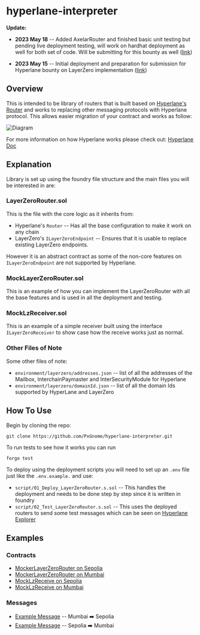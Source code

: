 # hyperlane-interpreter


**Update:**

- **2023 May 18** -- Added AxelarRouter and finished basic unit testing but pending live deployment testing, will work on hardhat deployment as well for both set of code. Will be submitting for this bounty as well ([link](https://github.com/hyperlane-xyz/hyperlane-monorepo/issues/2186))


- **2023 May 15** -- Initial deployment and preparation for submission for Hyperlane bounty on LayerZero implementation ([link](https://github.com/hyperlane-xyz/hyperlane-monorepo/issues/2185))


## Overview ##
This is intended to be library of routers that is built based on [Hyperlane's Router](https://docs.hyperlane.xyz/docs/apis-and-sdks/building-applications/writing-contracts/router) and works to replacing other messaging protocols with Hyperlane protocol. This allows easier migration of your contract and works as follow:

![Diagram](https://i.imgur.com/0PGgdGN.png)

For more information on how Hyperlane works please check out: [Hyperlane Doc](https://docs.hyperlane.xyz/docs/introduction/readme)



## Explanation ##
Library is set up using the foundry file structure and the main files you will be interested in are:


### LayerZeroRouter.sol ###
This is the file with the core logic as it inherits from:
- Hyperlane's `Router` -- Has all the base configuration to make it work on any chain
- LayerZero's `ILayerZeroEndpoint` -- Ensures that it is usable to replace existing LayerZero endpoints.

However it is an abstract contract as some of the non-core features on `ILayerZeroEndpoint` are not supported by Hyperlane.


### MockLayerZeroRouter.sol ###


This is an example of how you can implement the LayerZeroRouter with all the base features and is used in all the deployment and testing.


### MockLzReceiver.sol ###


This is an example of a simple receiver built using the interface `ILayerZeroReceiver` to show case how the receive works just as normal.


### Other Files of Note ###
Some other files of note:
- `environment/layerzero/addresses.json` -- list of all the addresses of the Mailbox, InterchainPaymaster and InterSecurityModule for Hyperlane
- `environment/layerzero/domainId.json` -- list of all the domain Ids supported by HyperLane and LayerZero


## How To Use ##
Begin by cloning the repo:


`git clone https://github.com/PxGnome/hyperlane-interpreter.git`


To run tests to see how it works you can run


```forge test```

To deploy using the deployment scripts you will need to set up an `.env` file just like the `.env.example.` and use:
- `script/01_Deploy_LayerZeroRouter.s.sol` -- This handles the deployment and needs to be done step by step since it is written in foundry
- `script/02_Test_LayerZeroRouter.s.sol` -- This uses the deployed routers to send some test messages which can be seen on [Hyperlane Explorer](https://explorer.hyperlane.xyz/)

## Examples ##
### Contracts ###
- [MockerLayerZeroRouter on Sepolia](
https://sepolia.etherscan.io/address/0x060b3d668D108F4B8EB3214830378C9528736942)
- [MockerLayerZeroRouter on Mumbai](https://mumbai.polygonscan.com/address/0x83931a023ace2af8f799c61697c491c040422a0d)
- [MockLzReceive on Sepolia](
https://sepolia.etherscan.io/address/0x5f2de53c87189c653ca31235c06199c1757482b5)
- [MockLzReceive on Mumbai](https://mumbai.polygonscan.com/address/0xd0ef7e1f13ca989f726badd852345cb096a43b9f)

### Messages ###

- [Example Message](https://explorer.hyperlane.xyz/message/0x6346ef364ee68056a8df60d71980333042b349e3d5168021373a3e9a6ecef796) -- Mumbai :arrow_right: Sepolia
- [Example Message](https://explorer.hyperlane.xyz/message/0xe6571bb933b51372950a6284c907f13e2fbe195ad585799c97d10f461f98dc5d) -- Sepolia :arrow_right: Mumbai




